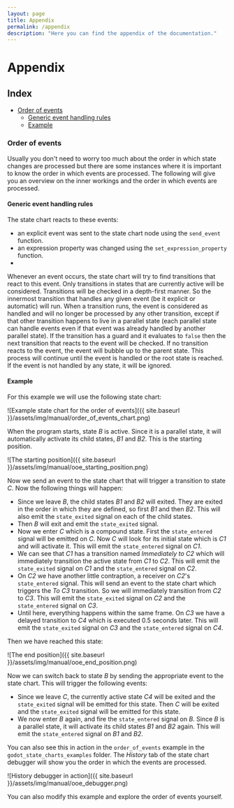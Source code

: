 ```yaml
---
layout: page
title: Appendix
permalink: /appendix
description: "Here you can find the appendix of the documentation."
---
```


# Appendix

## Index
- [Order of events](#order-of-events)
    - [Generic event handling rules](#generic-event-handling-rules)
    - [Example](#example)

### Order of events

Usually you don't need to worry too much about the order in which state changes are processed but there are some instances where it is important to know the order in which events are processed. The following will give you an overview on the inner workings and the order in which events are processed.

#### Generic event handling rules

The state chart reacts to these events:

- an explicit event was sent to the state chart node using the `send_event` function.
- an expression property was changed using the `set_expression_property` function.
-
Whenever an event occurs, the state chart will try to find transitions that react to this event. Only transitions in states that are currently active will be considered. Transitions will be checked in a depth-first manner. So the innermost transition that handles any given event (be it explicit or automatic) will run. When a transition runs, the event is considered as handled and will no longer be processed by any other transition, except if that other transition happens to live in a parallel state (each parallel state can handle events even if that event was already handled by another parallel state). If the transition has a guard and it evaluates to `false` then the next transition that reacts to the event will be checked. If no transition reacts to the event, the event will bubble up to the parent state. This process will continue until the event is handled or the root state is reached. If the event is not handled by any state, it will be ignored.

#### Example
For this example we will use the following state chart:

![Example state chart for the order of events]({{ site.baseurl }}/assets/img/manual/order_of_events_chart.png)

When the program starts, state _B_ is active. Since it is a parallel state, it will automatically activate its child states, _B1_ and _B2_. This is the starting position.

![The starting position]({{ site.baseurl }}/assets/img/manual/ooe_starting_position.png)


Now we send an event to the state chart that will trigger a transition to state _C_. Now the following things will happen:

- Since we leave _B_, the child states _B1_ and _B2_ will exited. They are exited in the order in which they are defined, so first _B1_ and then _B2_. This will also emit the `state_exited` signal on each of the child states.
- Then _B_ will exit and emit the `state_exited` signal.
- Now we enter _C_ which is a compound state. First the `state_entered` signal will be emitted on _C_. Now _C_ will look for its initial state which is _C1_ and will activate it. This will emit the `state_entered` signal on _C1_.
- We can see that _C1_ has a transition named _Immediately to C2_ which will immediately transition the active state from _C1_ to _C2_. This will emit the `state_exited` signal on _C1_ and the `state_entered` signal on _C2_.
- On _C2_ we have another little contraption, a receiver on _C2_'s `state_entered` signal. This will send an event to the state chart which triggers the _To C3_ transition. So we will immediately transition from _C2_ to _C3_. This will emit the `state_exited` signal on _C2_ and the `state_entered` signal on _C3_.
- Until here, everything happens within the same frame. On _C3_ we have a delayed transition to _C4_ which is executed 0.5 seconds later.  This will emit the `state_exited` signal on _C3_ and the `state_entered` signal on _C4_.

Then we have reached this state:

![The end position]({{ site.baseurl }}/assets/img/manual/ooe_end_position.png)

Now we can switch back to state _B_ by sending the appropriate event to the state chart. This will trigger the following events:

- Since we leave _C_, the currently active state _C4_ will be exited and the `state_exited` signal will be emitted for this state. Then _C_ will be exited and the `state_exited` signal will be emitted for this state.
- We now enter _B_ again, and fire the `state_entered` signal on _B_. Since _B_ is a parallel state, it will activate its child states _B1_ and _B2_ again. This will emit the `state_entered` signal on _B1_ and _B2_.


You can also see this in action in the `order_of_events` example in the `godot_state_charts_examples` folder. The _History_ tab of the state chart debugger will show you the order in which the events are processed.

![History debugger in action]({{ site.baseurl }}/assets/img/manual/ooe_debugger.png)

You can also modify this example and explore the order of events yourself.
